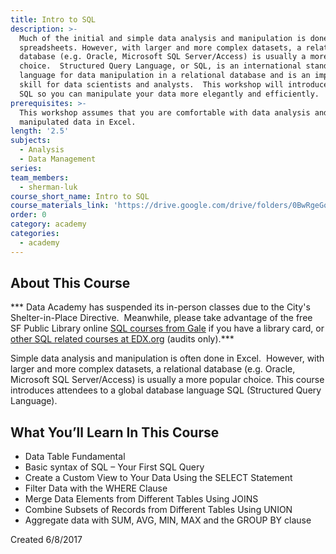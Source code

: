 ```yaml
---
title: Intro to SQL
description: >-
  Much of the initial and simple data analysis and manipulation is done in Excel
  spreadsheets. However, with larger and more complex datasets, a relational
  database (e.g. Oracle, Microsoft SQL Server/Access) is usually a more popular
  choice.  Structured Query Language, or SQL, is an international standard
  language for data manipulation in a relational database and is an important
  skill for data scientists and analysts.  This workshop will introduce you to
  SQL so you can manipulate your data more elegantly and efficiently.
prerequisites: >-
  This workshop assumes that you are comfortable with data analysis and have
  manipulated data in Excel.
length: '2.5'
subjects:
  - Analysis
  - Data Management
series:
team_members:
  - sherman-luk
course_short_name: Intro to SQL
course_materials_link: 'https://drive.google.com/drive/folders/0BwRgeGq-b8f9YVFKM0dWQzJKTG8'
order: 0
category: academy
categories:
  - academy
---
```


## About This Course

\*\*\* Data Academy has suspended its in-person classes due to the City's Shelter-in-Place Directive.&nbsp; Meanwhile, please take advantage of the free SF Public Library online&nbsp;[SQL courses from Gale](https://education.gale.com/l-sfpl/SearchResults.aspx?SearchTerms=SQL)&nbsp;if you have a library card, or [other SQL related courses at EDX.org](https://www.edx.org/course/?search_query=SQL&amp;language=English)&nbsp;(audits only).\*\*\*

Simple data analysis and manipulation is often done in Excel. &nbsp;However, with larger and more complex datasets, a relational database (e.g. Oracle, Microsoft SQL Server/Access) is usually a more popular choice. This course introduces attendees to a global database language SQL (Structured Query Language).

## What You’ll Learn In This Course

* Data Table Fundamental
* Basic syntax of SQL – Your First SQL Query
* Create a Custom View to Your Data Using the SELECT Statement
* Filter Data with the WHERE Clause
* Merge Data Elements from Different Tables Using JOINS
* Combine Subsets of Records from Different Tables Using UNION
* Aggregate data with SUM, AVG, MIN, MAX and the GROUP BY clause

Created 6/8/2017